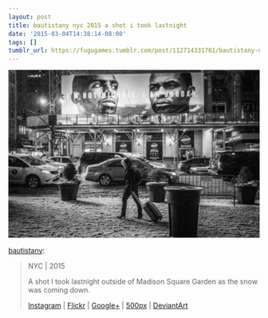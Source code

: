 ```yaml
---
layout: post
title: bautistany nyc 2015 a shot i took lastnight
date: '2015-03-04T14:38:14-08:00'
tags: []
tumblr_url: https://fugugames.tumblr.com/post/112714331761/bautistany-nyc-2015-a-shot-i-took-lastnight
---
```

 ![](/tumblr_files/tumblr_nkoc17gfnU1taat2so1_r1_1280.jpg)  

[bautistany](http://bautistany.tumblr.com/post/112711729023/nyc-2015-a-shot-i-took-lastnight-outside-of):

> NYC | 2015
> 
> A shot I took lastnight outside of Madison Square Garden as the snow was coming down.
> 
> [Instagram](http://www.instagram.com/bautistany) | [Flickr](http://www.flickr.com/bautistany) | [Google+](https://plus.google.com/u/0/100334124572175869996/posts) | [500px](http://www.500px.com/bautistany) | [DeviantArt](http://www.bautistany.deviantart.com/)

